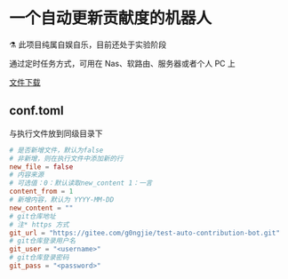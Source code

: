 # 一个自动更新贡献度的机器人

:alembic: 此项目纯属自娱自乐，目前还处于实验阶段

通过定时任务方式，可用在 Nas、软路由、服务器或者个人 PC 上

[文件下载](https://github.com/g0ngjie/auto-contribution-bot/releases/tag/v1.0.0)

## conf.toml

与执行文件放到同级目录下

```toml
# 是否新增文件，默认为false
# 非新增，则在执行文件中添加新的行
new_file = false
# 内容来源
# 可选值：0：默认读取new_content 1：一言
content_from = 1
# 新增内容，默认为 YYYY-MM-DD
new_content = ""
# git仓库地址
# 注* https 方式
git_url = "https://gitee.com/g0ngjie/test-auto-contribution-bot.git"
# git仓库登录用户名
git_user = "<username>"
# git仓库登录密码
git_pass = "<password>"
```
